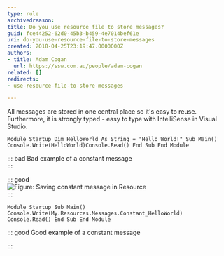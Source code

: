 ```yaml
---
type: rule
archivedreason: 
title: Do you use resource file to store messages?
guid: fce44252-62d0-45b3-b459-4e7014bef61e
uri: do-you-use-resource-file-to-store-messages
created: 2018-04-25T23:19:47.0000000Z
authors:
- title: Adam Cogan
  url: https://ssw.com.au/people/adam-cogan
related: []
redirects:
- use-resource-file-to-store-messages

---
```


All messages are stored in one central place so it's easy to reuse. Furthermore, it is strongly typed - easy to type with IntelliSense in Visual Studio.

<!--endintro-->



```
Module Startup Dim HelloWorld As String = "Hello World!" Sub Main() Console.Write(HelloWorld)Console.Read() End Sub End Module
```




::: bad
Bad example of a constant message  
:::


::: good  
![Figure: Saving constant message in Resource](BetterCode\_ConstantMessages.gif)  
:::



```
Module Startup Sub Main() Console.Write(My.Resources.Messages.Constant_HelloWorld) Console.Read() End Sub End Module
```




::: good
Good example of a constant message 

:::
